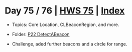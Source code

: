 # Day 75 / 76 | [HWS 75](https://www.hackingwithswift.com/100/75) | [Index](https://github.com/JulesMoorhouse/100DaysOfSwift/blob/master/README.md)

- Topics: Core Location, CLBeaconRegion, and more.

- Folder: [P22 DetectABeacon](https://github.com/JulesMoorhouse/100DaysOfSwift/tree/master/P22%20DetectABeacon/DetectABeacon)

- Challenge, aded further beacons and a circle for range.